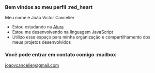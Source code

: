 ### Bem vindos ao meu perfil :red_heart

Meu nome é João Victor Cancelier

- Estou estudando na [Alura](https://www.alura.com.br)
- Estou me desenvolvendo na linguagem JavaScript
- Utilizo esse espaço para minha organização e compartilhamento dos meus projetos desenvolvidos

### Você pode entrar em contato comigo :mailbox

joaovcancelier@gmail.com
